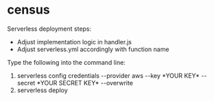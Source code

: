 # census

Serverless deployment steps:
<ul>  

<li>Adjust implementation logic in handler.js
<li>Adjust serverless.yml accordingly with function name

</ul>
Type the following into the command line:
<ol>
<li>serverless config credentials --provider aws --key *YOUR KEY* --secret *YOUR SECRET KEY* --overwrite</bold>
<li>serverless deploy

</ol>







